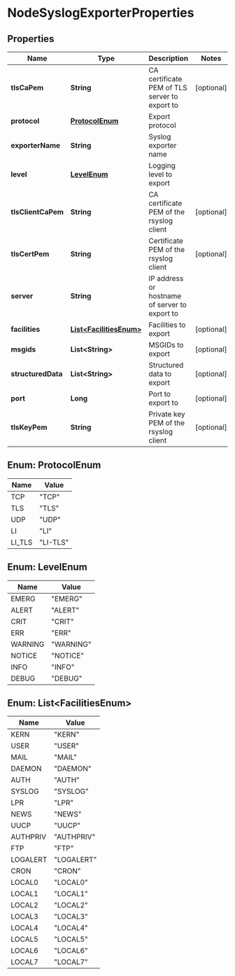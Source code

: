 # NodeSyslogExporterProperties

## Properties
Name | Type | Description | Notes
------------ | ------------- | ------------- | -------------
**tlsCaPem** | **String** | CA certificate PEM of TLS server to export to |  [optional]
**protocol** | [**ProtocolEnum**](#ProtocolEnum) | Export protocol | 
**exporterName** | **String** | Syslog exporter name | 
**level** | [**LevelEnum**](#LevelEnum) | Logging level to export | 
**tlsClientCaPem** | **String** | CA certificate PEM of the rsyslog client |  [optional]
**tlsCertPem** | **String** | Certificate PEM of the rsyslog client |  [optional]
**server** | **String** | IP address or hostname of server to export to | 
**facilities** | [**List&lt;FacilitiesEnum&gt;**](#List&lt;FacilitiesEnum&gt;) | Facilities to export |  [optional]
**msgids** | **List&lt;String&gt;** | MSGIDs to export |  [optional]
**structuredData** | **List&lt;String&gt;** | Structured data to export |  [optional]
**port** | **Long** | Port to export to |  [optional]
**tlsKeyPem** | **String** | Private key PEM of the rsyslog client |  [optional]

<a name="ProtocolEnum"></a>
## Enum: ProtocolEnum
Name | Value
---- | -----
TCP | &quot;TCP&quot;
TLS | &quot;TLS&quot;
UDP | &quot;UDP&quot;
LI | &quot;LI&quot;
LI_TLS | &quot;LI-TLS&quot;

<a name="LevelEnum"></a>
## Enum: LevelEnum
Name | Value
---- | -----
EMERG | &quot;EMERG&quot;
ALERT | &quot;ALERT&quot;
CRIT | &quot;CRIT&quot;
ERR | &quot;ERR&quot;
WARNING | &quot;WARNING&quot;
NOTICE | &quot;NOTICE&quot;
INFO | &quot;INFO&quot;
DEBUG | &quot;DEBUG&quot;

<a name="List<FacilitiesEnum>"></a>
## Enum: List&lt;FacilitiesEnum&gt;
Name | Value
---- | -----
KERN | &quot;KERN&quot;
USER | &quot;USER&quot;
MAIL | &quot;MAIL&quot;
DAEMON | &quot;DAEMON&quot;
AUTH | &quot;AUTH&quot;
SYSLOG | &quot;SYSLOG&quot;
LPR | &quot;LPR&quot;
NEWS | &quot;NEWS&quot;
UUCP | &quot;UUCP&quot;
AUTHPRIV | &quot;AUTHPRIV&quot;
FTP | &quot;FTP&quot;
LOGALERT | &quot;LOGALERT&quot;
CRON | &quot;CRON&quot;
LOCAL0 | &quot;LOCAL0&quot;
LOCAL1 | &quot;LOCAL1&quot;
LOCAL2 | &quot;LOCAL2&quot;
LOCAL3 | &quot;LOCAL3&quot;
LOCAL4 | &quot;LOCAL4&quot;
LOCAL5 | &quot;LOCAL5&quot;
LOCAL6 | &quot;LOCAL6&quot;
LOCAL7 | &quot;LOCAL7&quot;
